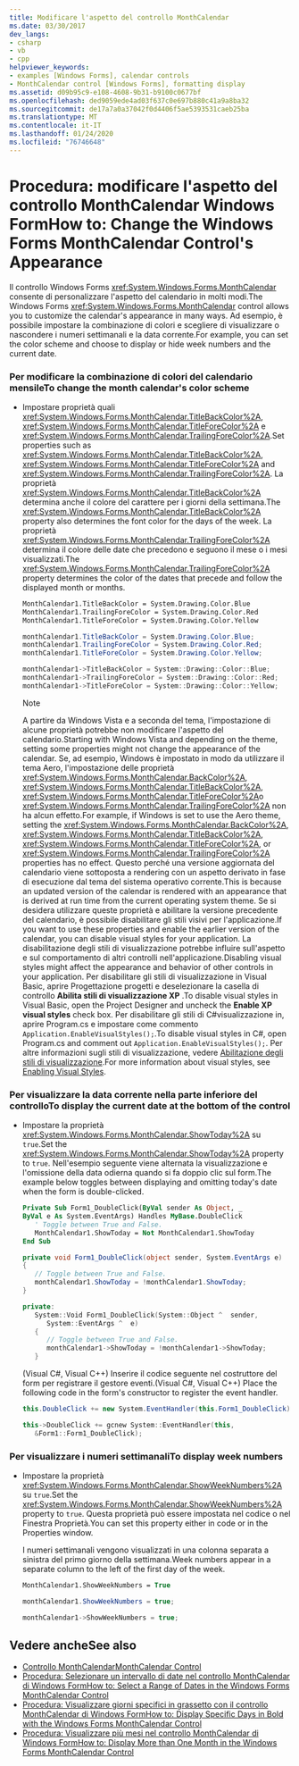 ```yaml
---
title: Modificare l'aspetto del controllo MonthCalendar
ms.date: 03/30/2017
dev_langs:
- csharp
- vb
- cpp
helpviewer_keywords:
- examples [Windows Forms], calendar controls
- MonthCalendar control [Windows Forms], formatting display
ms.assetid: d09b95c9-e108-4608-9b31-b9100c0677bf
ms.openlocfilehash: ded9059ede4ad03f637c0e697b880c41a9a8ba32
ms.sourcegitcommit: de17a7a0a37042f0d4406f5ae5393531caeb25ba
ms.translationtype: MT
ms.contentlocale: it-IT
ms.lasthandoff: 01/24/2020
ms.locfileid: "76746648"
---
```

# <a name="how-to-change-the-windows-forms-monthcalendar-controls-appearance"></a><span data-ttu-id="0d878-102">Procedura: modificare l'aspetto del controllo MonthCalendar Windows Form</span><span class="sxs-lookup"><span data-stu-id="0d878-102">How to: Change the Windows Forms MonthCalendar Control's Appearance</span></span>
<span data-ttu-id="0d878-103">Il controllo Windows Forms <xref:System.Windows.Forms.MonthCalendar> consente di personalizzare l'aspetto del calendario in molti modi.</span><span class="sxs-lookup"><span data-stu-id="0d878-103">The Windows Forms <xref:System.Windows.Forms.MonthCalendar> control allows you to customize the calendar's appearance in many ways.</span></span> <span data-ttu-id="0d878-104">Ad esempio, è possibile impostare la combinazione di colori e scegliere di visualizzare o nascondere i numeri settimanali e la data corrente.</span><span class="sxs-lookup"><span data-stu-id="0d878-104">For example, you can set the color scheme and choose to display or hide week numbers and the current date.</span></span>  
  
### <a name="to-change-the-month-calendars-color-scheme"></a><span data-ttu-id="0d878-105">Per modificare la combinazione di colori del calendario mensile</span><span class="sxs-lookup"><span data-stu-id="0d878-105">To change the month calendar's color scheme</span></span>  
  
- <span data-ttu-id="0d878-106">Impostare proprietà quali <xref:System.Windows.Forms.MonthCalendar.TitleBackColor%2A>, <xref:System.Windows.Forms.MonthCalendar.TitleForeColor%2A> e <xref:System.Windows.Forms.MonthCalendar.TrailingForeColor%2A>.</span><span class="sxs-lookup"><span data-stu-id="0d878-106">Set properties such as <xref:System.Windows.Forms.MonthCalendar.TitleBackColor%2A>, <xref:System.Windows.Forms.MonthCalendar.TitleForeColor%2A> and <xref:System.Windows.Forms.MonthCalendar.TrailingForeColor%2A>.</span></span> <span data-ttu-id="0d878-107">La proprietà <xref:System.Windows.Forms.MonthCalendar.TitleBackColor%2A> determina anche il colore del carattere per i giorni della settimana.</span><span class="sxs-lookup"><span data-stu-id="0d878-107">The <xref:System.Windows.Forms.MonthCalendar.TitleBackColor%2A> property also determines the font color for the days of the week.</span></span> <span data-ttu-id="0d878-108">La proprietà <xref:System.Windows.Forms.MonthCalendar.TrailingForeColor%2A> determina il colore delle date che precedono e seguono il mese o i mesi visualizzati.</span><span class="sxs-lookup"><span data-stu-id="0d878-108">The <xref:System.Windows.Forms.MonthCalendar.TrailingForeColor%2A> property determines the color of the dates that precede and follow the displayed month or months.</span></span>  
  
    ```vb  
    MonthCalendar1.TitleBackColor = System.Drawing.Color.Blue  
    MonthCalendar1.TrailingForeColor = System.Drawing.Color.Red  
    MonthCalendar1.TitleForeColor = System.Drawing.Color.Yellow  
    ```  
  
    ```csharp  
    monthCalendar1.TitleBackColor = System.Drawing.Color.Blue;  
    monthCalendar1.TrailingForeColor = System.Drawing.Color.Red;  
    monthCalendar1.TitleForeColor = System.Drawing.Color.Yellow;  
    ```  
  
    ```cpp  
    monthCalendar1->TitleBackColor = System::Drawing::Color::Blue;  
    monthCalendar1->TrailingForeColor = System::Drawing::Color::Red;  
    monthCalendar1->TitleForeColor = System::Drawing::Color::Yellow;  
    ```  
  
    > [!NOTE]
    > <span data-ttu-id="0d878-109">A partire da Windows Vista e a seconda del tema, l'impostazione di alcune proprietà potrebbe non modificare l'aspetto del calendario.</span><span class="sxs-lookup"><span data-stu-id="0d878-109">Starting with Windows Vista and depending on the theme, setting some properties might not change the appearance of the calendar.</span></span> <span data-ttu-id="0d878-110">Se, ad esempio, Windows è impostato in modo da utilizzare il tema Aero, l'impostazione delle proprietà <xref:System.Windows.Forms.MonthCalendar.BackColor%2A>, <xref:System.Windows.Forms.MonthCalendar.TitleBackColor%2A>, <xref:System.Windows.Forms.MonthCalendar.TitleForeColor%2A>o <xref:System.Windows.Forms.MonthCalendar.TrailingForeColor%2A> non ha alcun effetto.</span><span class="sxs-lookup"><span data-stu-id="0d878-110">For example, if Windows is set to use the Aero theme, setting the <xref:System.Windows.Forms.MonthCalendar.BackColor%2A>, <xref:System.Windows.Forms.MonthCalendar.TitleBackColor%2A>, <xref:System.Windows.Forms.MonthCalendar.TitleForeColor%2A>, or <xref:System.Windows.Forms.MonthCalendar.TrailingForeColor%2A> properties has no effect.</span></span> <span data-ttu-id="0d878-111">Questo perché una versione aggiornata del calendario viene sottoposta a rendering con un aspetto derivato in fase di esecuzione dal tema del sistema operativo corrente.</span><span class="sxs-lookup"><span data-stu-id="0d878-111">This is because an updated version of the calendar is rendered with an appearance that is derived at run time from the current operating system theme.</span></span> <span data-ttu-id="0d878-112">Se si desidera utilizzare queste proprietà e abilitare la versione precedente del calendario, è possibile disabilitare gli stili visivi per l'applicazione.</span><span class="sxs-lookup"><span data-stu-id="0d878-112">If you want to use these properties and enable the earlier version of the calendar, you can disable visual styles for your application.</span></span> <span data-ttu-id="0d878-113">La disabilitazione degli stili di visualizzazione potrebbe influire sull'aspetto e sul comportamento di altri controlli nell'applicazione.</span><span class="sxs-lookup"><span data-stu-id="0d878-113">Disabling visual styles might affect the appearance and behavior of other controls in your application.</span></span> <span data-ttu-id="0d878-114">Per disabilitare gli stili di visualizzazione in Visual Basic, aprire Progettazione progetti e deselezionare la casella di controllo **Abilita stili di visualizzazione XP** .</span><span class="sxs-lookup"><span data-stu-id="0d878-114">To disable visual styles in Visual Basic, open the Project Designer and uncheck the **Enable XP visual styles** check box.</span></span> <span data-ttu-id="0d878-115">Per disabilitare gli stili di C#visualizzazione in, aprire Program.cs e impostare come commento `Application.EnableVisualStyles();`.</span><span class="sxs-lookup"><span data-stu-id="0d878-115">To disable visual styles in C#, open Program.cs and comment out `Application.EnableVisualStyles();`.</span></span> <span data-ttu-id="0d878-116">Per altre informazioni sugli stili di visualizzazione, vedere [Abilitazione degli stili di visualizzazione](/windows/desktop/controls/cookbook-overview).</span><span class="sxs-lookup"><span data-stu-id="0d878-116">For more information about visual styles, see [Enabling Visual Styles](/windows/desktop/controls/cookbook-overview).</span></span>  
  
### <a name="to-display-the-current-date-at-the-bottom-of-the-control"></a><span data-ttu-id="0d878-117">Per visualizzare la data corrente nella parte inferiore del controllo</span><span class="sxs-lookup"><span data-stu-id="0d878-117">To display the current date at the bottom of the control</span></span>  
  
- <span data-ttu-id="0d878-118">Impostare la proprietà <xref:System.Windows.Forms.MonthCalendar.ShowToday%2A> su `true`.</span><span class="sxs-lookup"><span data-stu-id="0d878-118">Set the <xref:System.Windows.Forms.MonthCalendar.ShowToday%2A> property to `true`.</span></span> <span data-ttu-id="0d878-119">Nell'esempio seguente viene alternata la visualizzazione e l'omissione della data odierna quando si fa doppio clic sul form.</span><span class="sxs-lookup"><span data-stu-id="0d878-119">The example below toggles between displaying and omitting today's date when the form is double-clicked.</span></span>  
  
    ```vb  
    Private Sub Form1_DoubleClick(ByVal sender As Object, _  
    ByVal e As System.EventArgs) Handles MyBase.DoubleClick  
       ' Toggle between True and False.  
       MonthCalendar1.ShowToday = Not MonthCalendar1.ShowToday  
    End Sub  
    ```  
  
    ```csharp  
    private void Form1_DoubleClick(object sender, System.EventArgs e)  
    {  
       // Toggle between True and False.  
       monthCalendar1.ShowToday = !monthCalendar1.ShowToday;  
    }  
    ```  
  
    ```cpp  
    private:  
       System::Void Form1_DoubleClick(System::Object ^  sender,  
          System::EventArgs ^  e)  
       {  
          // Toggle between True and False.  
          monthCalendar1->ShowToday = !monthCalendar1->ShowToday;  
       }  
    ```  
  
     <span data-ttu-id="0d878-120">(Visual C#, Visual C++) Inserire il codice seguente nel costruttore del form per registrare il gestore eventi.</span><span class="sxs-lookup"><span data-stu-id="0d878-120">(Visual C#, Visual C++) Place the following code in the form's constructor to register the event handler.</span></span>  
  
    ```csharp  
    this.DoubleClick += new System.EventHandler(this.Form1_DoubleClick);  
    ```  
  
    ```cpp  
    this->DoubleClick += gcnew System::EventHandler(this,  
       &Form1::Form1_DoubleClick);  
    ```  
  
### <a name="to-display-week-numbers"></a><span data-ttu-id="0d878-121">Per visualizzare i numeri settimanali</span><span class="sxs-lookup"><span data-stu-id="0d878-121">To display week numbers</span></span>  
  
- <span data-ttu-id="0d878-122">Impostare la proprietà <xref:System.Windows.Forms.MonthCalendar.ShowWeekNumbers%2A> su `true`.</span><span class="sxs-lookup"><span data-stu-id="0d878-122">Set the <xref:System.Windows.Forms.MonthCalendar.ShowWeekNumbers%2A> property to `true`.</span></span> <span data-ttu-id="0d878-123">Questa proprietà può essere impostata nel codice o nel Finestra Proprietà.</span><span class="sxs-lookup"><span data-stu-id="0d878-123">You can set this property either in code or in the Properties window.</span></span>  
  
     <span data-ttu-id="0d878-124">I numeri settimanali vengono visualizzati in una colonna separata a sinistra del primo giorno della settimana.</span><span class="sxs-lookup"><span data-stu-id="0d878-124">Week numbers appear in a separate column to the left of the first day of the week.</span></span>  
  
    ```vb  
    MonthCalendar1.ShowWeekNumbers = True  
    ```  
  
    ```csharp  
    monthCalendar1.ShowWeekNumbers = true;  
    ```  
  
    ```cpp  
    monthCalendar1->ShowWeekNumbers = true;  
    ```  
  
## <a name="see-also"></a><span data-ttu-id="0d878-125">Vedere anche</span><span class="sxs-lookup"><span data-stu-id="0d878-125">See also</span></span>

- [<span data-ttu-id="0d878-126">Controllo MonthCalendar</span><span class="sxs-lookup"><span data-stu-id="0d878-126">MonthCalendar Control</span></span>](monthcalendar-control-windows-forms.md)
- [<span data-ttu-id="0d878-127">Procedura: Selezionare un intervallo di date nel controllo MonthCalendar di Windows Form</span><span class="sxs-lookup"><span data-stu-id="0d878-127">How to: Select a Range of Dates in the Windows Forms MonthCalendar Control</span></span>](how-to-select-a-range-of-dates-in-the-windows-forms-monthcalendar-control.md)
- [<span data-ttu-id="0d878-128">Procedura: Visualizzare giorni specifici in grassetto con il controllo MonthCalendar di Windows Form</span><span class="sxs-lookup"><span data-stu-id="0d878-128">How to: Display Specific Days in Bold with the Windows Forms MonthCalendar Control</span></span>](display-specific-days-in-bold-with-wf-monthcalendar-control.md)
- [<span data-ttu-id="0d878-129">Procedura: Visualizzare più mesi nel controllo MonthCalendar di Windows Form</span><span class="sxs-lookup"><span data-stu-id="0d878-129">How to: Display More than One Month in the Windows Forms MonthCalendar Control</span></span>](display-more-than-one-month-wf-monthcalendar-control.md)
